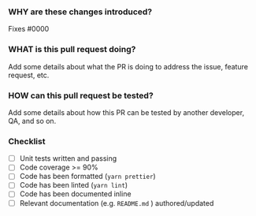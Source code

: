 ### WHY are these changes introduced?

Fixes #0000

### WHAT is this pull request doing?

Add some details about what the PR is doing to address the issue, feature request, etc.

### HOW can this pull request be tested?

Add some details about how this PR can be tested by another developer, QA, and so on.

### Checklist

-   [ ] Unit tests written and passing
-   [ ] Code coverage >= 90%
-   [ ] Code has been formatted (`yarn prettier`)
-   [ ] Code has been linted (`yarn lint`)
-   [ ] Code has been documented inline
-   [ ] Relevant documentation (e.g. `README.md` ) authored/updated
